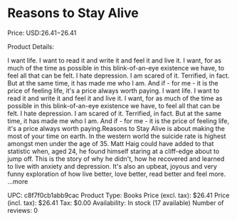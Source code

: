 # Reasons to Stay Alive

Price: USD:$26.41-$26.41

Product Details:

I want life. I want to read it and write it and feel it and live it. I want, for as much of the time as possible in this blink-of-an-eye existence we have, to feel all that can be felt. I hate depression. I am scared of it. Terrified, in fact. But at the same time, it has made me who I am. And if - for me - it is the price of feeling life, it's a price always worth paying. I want life. I want to read it and write it and feel it and live it. I want, for as much of the time as possible in this blink-of-an-eye existence we have, to feel all that can be felt. I hate depression. I am scared of it. Terrified, in fact. But at the same time, it has made me who I am. And if - for me - it is the price of feeling life, it's a price always worth paying.Reasons to Stay Alive is about making the most of your time on earth. In the western world the suicide rate is highest amongst men under the age of 35. Matt Haig could have added to that statistic when, aged 24, he found himself staring at a cliff-edge about to jump off. This is the story of why he didn't, how he recovered and learned to live with anxiety and depression. It's also an upbeat, joyous and very funny exploration of how live better, love better, read better and feel more. ...more

UPC: c8f7f0cb1abb9cac
Product Type: Books
Price (excl. tax): $26.41
Price (incl. tax): $26.41
Tax: $0.00
Availability: In stock (17 available)
Number of reviews: 0